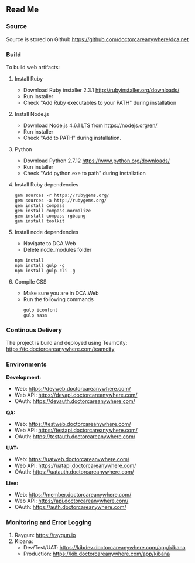 ## Read Me ##


### Source ###
Source is stored on Github
https://github.com/doctorcareanywhere/dca.net


### Build ###
To build web artifacts:

1. Install Ruby
   - Download Ruby installer 2.3.1 http://rubyinstaller.org/downloads/
   - Run installer
   - Check "Add Ruby executables to your PATH" during installation

2. Install Node.js
   - Download Node.js 4.6.1 LTS from https://nodejs.org/en/
   - Run installer
   - Check "Add to PATH" during installation.

3. Python
   - Download Python 2.7.12 https://www.python.org/downloads/
   - Run installer
   - Check "Add python.exe to path" during installation

4. Install Ruby dependencies
   ```
   gem sources -r https://rubygems.org/
   gem sources -a http://rubygems.org/
   gem install compass
   gem install compass-normalize
   gem install compass-rgbapng
   gem install toolkit
   ```

5. Install node dependencies
   - Navigate to DCA.Web
   - Delete node_modules folder
   ```
   npm install
   npm install gulp -g
   npm install gulp-cli -g
   ```

6. Compile CSS
   - Make sure you are in DCA.Web 
   - Run the following commands
     ```
     gulp iconfont
     gulp sass
     ```



### Continous Delivery ###
The project is build and deployed using TeamCity: https://tc.doctorcareanywhere.com/teamcity



### Environments ###
**Development:** 
  - Web: https://devweb.doctorcareanywhere.com/
  - Web API: https://devapi.doctorcareanywhere.com/
  - OAuth: https://devauth.doctorcareanywhere.com/

**QA:**
  - Web: https://testweb.doctorcareanywhere.com/
  - Web API: https://testapi.doctorcareanywhere.com/
  - OAuth: https://testauth.doctorcareanywhere.com/

**UAT:**
  - Web: https://uatweb.doctorcareanywhere.com/
  - Web API: https://uatapi.doctorcareanywhere.com/
  - OAuth: https://uatauth.doctorcareanywhere.com/

**Live:**
  - Web: https://member.doctorcareanywhere.com/
  - Web API: https://api.doctorcareanywhere.com/
  - OAuth: https://auth.doctorcareanywhere.com/




### Monitoring and Error Logging ###
1. Raygun: https://raygun.io
2. Kibana: 
   - Dev/Test/UAT: https://kibdev.doctorcareanywhere.com/app/kibana
   - Production: https://kib.doctorcareanywhere.com/app/kibana
